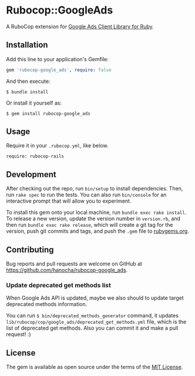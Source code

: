 # Rubocop::GoogleAds

A RuboCop extension for [Google Ads Client Library for Ruby](https://github.com/googleads/google-ads-ruby).

## Installation

Add this line to your application's Gemfile:

```ruby
gem 'rubocop-google_ads', require: false
```

And then execute:

    $ bundle install

Or install it yourself as:

    $ gem install rubocop-google_ads

## Usage

Require it in your `.rubocop.yml`, like below.

```
require: rubocop-rails
```

## Development

After checking out the repo, run `bin/setup` to install dependencies. Then, run `rake spec` to run the tests. You can also run `bin/console` for an interactive prompt that will allow you to experiment.

To install this gem onto your local machine, run `bundle exec rake install`. To release a new version, update the version number in `version.rb`, and then run `bundle exec rake release`, which will create a git tag for the version, push git commits and tags, and push the `.gem` file to [rubygems.org](https://rubygems.org).

## Contributing

Bug reports and pull requests are welcome on GitHub at https://github.com/hanocha/rubocop-google_ads.

### Update deprecated get methods list

When Google Ads API is updated, maybe we also should to update target deprecated methods information.

You can run `$ bin/deprecated_methods_generator` command, it updates `lib/rubocop/cop/google_ads/deprecated_get_methods.yml` file,
which is the list of deprecated get methods. Also you can commit it and make a pull request! :)

## License

The gem is available as open source under the terms of the [MIT License](https://opensource.org/licenses/MIT).
